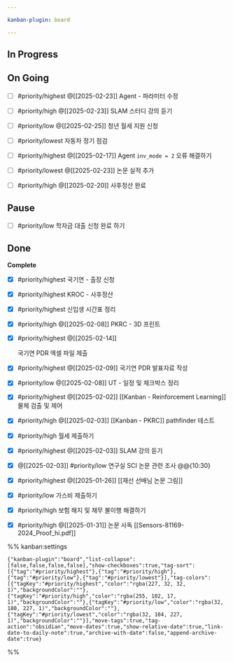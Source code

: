 ```yaml
---

kanban-plugin: board

---
```


## In Progress



## On Going

- [ ] #priority/highest
	@[[2025-02-23]]
	Agent - 파라미터 수정
- [ ] #priority/high @[[2025-02-23]]
	SLAM 스터디 강의 듣기
- [ ] #priority/low @[[2025-02-25]]
	청년 월세 지원 신청
- [ ] #priority/lowest 
	자동차 정기 점검
- [ ] #priority/highest @[[2025-02-17]]
	Agent `inv_mode = 2` 오류 해결하기
- [ ] #priority/lowest 
	@[[2025-02-23]]
	논문 실적 추가
- [ ] #priority/high 
	@[[2025-02-20]]
	사후정산 완료


## Pause

- [ ] #priority/low 
	학자금 대출 신청 완료 하기


## Done

**Complete**
- [x] #priority/highest 
	국기연 - 출장 신청
- [x] #priority/highest KROC - 사후정산
- [x] #priority/highest 
	신입생 시간표 정리
- [x] #priority/high
	@[[2025-02-08]]
	PKRC - 3D 프린트
- [x] #priority/highest @[[2025-02-14]]
	
	국기연 PDR 엑셀 파일 제출
- [x] #priority/highest  @[[2025-02-09]]
	국기연 PDR 발표자료 작성
- [x] #priority/low
	@[[2025-02-08]]
	UT - 일정 및 체크박스 정리
- [x] #priority/highest @[[2025-02-02]]
	[[Kanban - Reinforcement Learning]]
	물체 검출 및 제어
- [x] #priority/high 
	@[[2025-02-03]]
	[[Kanban - PKRC]]
	pathfinder 테스트
- [x] #priority/high
	월세 제출하기
- [x] #priority/highest @[[2025-02-03]]
	SLAM 강의 듣기
- [x] @[[2025-02-03]]
	#priority/low 
	연구실 SCI 논문 관련 조사 @@{10:30}
- [x] #priority/highest 
	@[[2025-01-26]]
	[[재선 선배님 논문 그림]]
- [x] #priority/low 
	가스비 제출하기
- [x] #priority/high 
	보험 해지 및 채무 불이행 해결하기
- [x] #priority/high @[[2025-01-31]]
	논문 사독
	[[Sensors-81169-2024_Proof_hi.pdf]]




%% kanban:settings
```
{"kanban-plugin":"board","list-collapse":[false,false,false,false],"show-checkboxes":true,"tag-sort":[{"tag":"#priority/highest"},{"tag":"#priority/high"},{"tag":"#priority/low"},{"tag":"#priority/lowest"}],"tag-colors":[{"tagKey":"#priority/highest","color":"rgba(227, 32, 32, 1)","backgroundColor":""},{"tagKey":"#priority/high","color":"rgba(255, 102, 17, 1)","backgroundColor":""},{"tagKey":"#priority/low","color":"rgba(32, 180, 227, 1)","backgroundColor":""},{"tagKey":"#priority/lowest","color":"rgba(32, 104, 227, 1)","backgroundColor":""}],"move-tags":true,"tag-action":"obsidian","move-dates":true,"show-relative-date":true,"link-date-to-daily-note":true,"archive-with-date":false,"append-archive-date":true}
```
%%